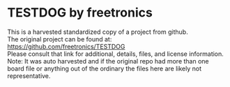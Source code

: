 
# TESTDOG by freetronics  
This is a harvested standardized copy of a project from github.  
The original project can be found at:  
https://github.com/freetronics/TESTDOG  
Please consult that link for additional, details, files, and license information.  
Note: It was auto harvested and if the original repo had more than one board file or anything out of the ordinary the files here are likely not representative.  
    